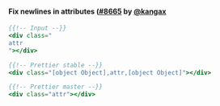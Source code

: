 #### Fix newlines in attributes ([#8665](https://github.com/prettier/prettier/pull/8665) by [@kangax](https://github.com/kangax)

<!-- prettier-ignore -->
```hbs
{{!-- Input --}}
<div class="
attr
"></div>

{{!-- Prettier stable --}}
<div class="[object Object],attr,[object Object]"></div>

{{!-- Prettier master --}}
<div class="attr"></div>
```
